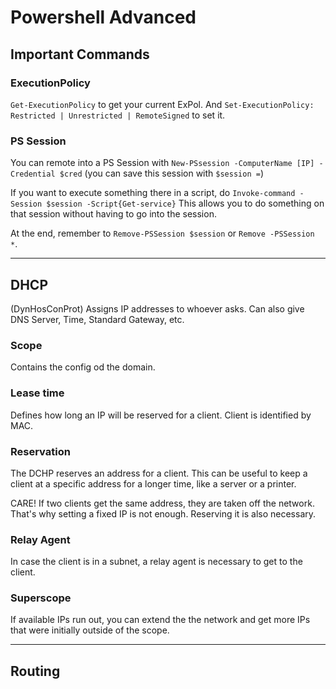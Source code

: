 # Powershell Advanced

## Important Commands

### ExecutionPolicy

`Get-ExecutionPolicy` to get your current ExPol. And `Set-ExecutionPolicy: Restricted | Unrestricted | RemoteSigned` to set it.

### PS Session

You can remote into a PS Session with `New-PSsession -ComputerName [IP] -Credential $cred` (you can save this session with `$session =`)

If you want to execute something there in a script, do `Invoke-command -Session $session -Script{Get-service}` This allows you to do something on that session without having to go into the session.

At the end, remember to `Remove-PSSession $session` or `Remove -PSSession *`.

-----

## DHCP

(DynHosConProt) Assigns IP addresses to whoever asks. Can also give DNS Server, Time, Standard Gateway, etc.

### Scope

Contains the config od the domain.

### Lease time

Defines how long an IP will be reserved for a client. Client is identified by MAC. 

### Reservation

The DCHP reserves an address for a client. This can be useful to keep a client at a specific address for a longer time, like a server or a printer.

CARE! If two clients get the same address, they are taken off the network. That's why setting a fixed IP is not enough. Reserving it is also necessary.

### Relay Agent

In case the client is in a subnet, a relay agent is necessary to get to the client.

### Superscope

If available IPs run out, you can extend the the network and get more IPs that were initially outside of the scope.

-----

## Routing


